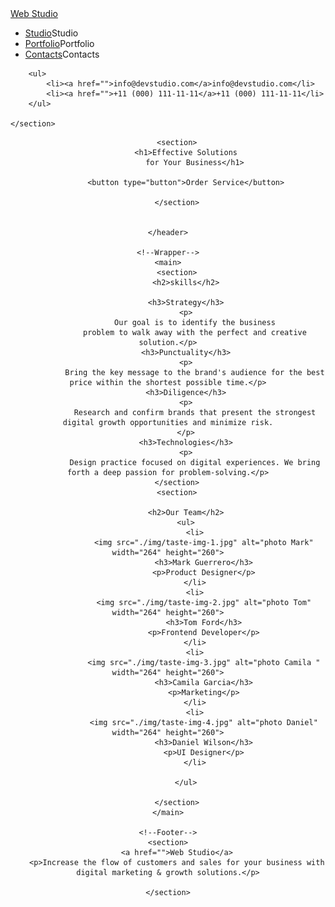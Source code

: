 <!DOCTYPE html>
<html lang="en">


<head>
    <meta charset="UTF-8">
    <meta name="viewport" content="width=device-width, initial-scale=1.0">
    <title>Effective Solutions
        for Your Business</title>
    <section>
        <a href="">Web Studio</a>
        <nav>
            <ul>
                <li><a href="">Studio</a>Studio</li>
                <li><a href="">Portfolio</a>Portfolio</li>
                <li><a href="">Contacts</a>Contacts</li>
            </ul>
        </nav>

        <ul>
            <li><a href="">info@devstudio.com</a>info@devstudio.com</li>
            <li><a href="">+11 (000) 111-11-11</a>+11 (000) 111-11-11</li>
        </ul>

    </section>

</head>

<body>
    <header>

        <section>
            <h1>Effective Solutions
                for Your Business</h1>

            <button type="button">Order Service</button>

        </section>


    </header>

    <!--Wrapper-->
    <main>
        <section>
            <h2>skills</h2>

            <h3>Strategy</h3>
            <p>
                Our goal is to identify the business
                problem to walk away with the perfect and creative solution.</p>
            <h3>Punctuality</h3>
            <p>
                Bring the key message to the brand's audience for the best price within the shortest possible time.</p>
            <h3>Diligence</h3>
            <p>
                Research and confirm brands that present the strongest digital growth opportunities and minimize risk.
            </p>
            <h3>Technologies</h3>
            <p>
                Design practice focused on digital experiences. We bring forth a deep passion for problem-solving.</p>
        </section>
        <section>

            <h2>Our Team</h2>
            <ul>
                <li>
                    <img src="./img/taste-img-1.jpg" alt="photo Mark" width="264" height="260">
                    <h3>Mark Guerrero</h3>
                    <p>Product Designer</p>
                </li>
                <li>
                    <img src="./img/taste-img-2.jpg" alt="photo Tom" width="264" height="260">
                    <h3>Tom Ford</h3>
                    <p>Frontend Developer</p>
                </li>
                <li>
                    <img src="./img/taste-img-3.jpg" alt="photo Camila " width="264" height="260">
                    <h3>Camila Garcia</h3>
                    <p>Marketing</p>
                </li>
                <li>
                    <img src="./img/taste-img-4.jpg" alt="photo Daniel" width="264" height="260">
                    <h3>Daniel Wilson</h3>
                    <p>UI Designer</p>
                </li>

            </ul>

        </section>
    </main>

    <!--Footer-->
    <section>
        <a href="">Web Studio</a>
        <p>Increase the flow of customers and sales for your business with digital marketing & growth solutions.</p>

    </section>


</body>
